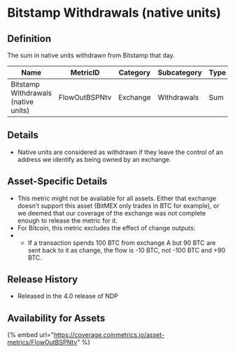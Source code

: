 # Bitstamp Withdrawals (native units)

## Definition

The sum in native units withdrawn from Bitstamp that day.

| Name                                | MetricID      | Category | Subcategory | Type | Unit         | Interval       |
| ----------------------------------- | ------------- | -------- | ----------- | ---- | ------------ | -------------- |
| Bitstamp Withdrawals (native units) | FlowOutBSPNtv | Exchange | Withdrawals | Sum  | Native units | 1 block, 1 day |

## Details

* Native units are considered as withdrawn if they leave the control of an address we identify as being owned by an exchange.

## Asset-Specific Details

* This metric might not be available for all assets. Either that exchange doesn’t support this asset (BitMEX only trades in BTC for example), or we deemed that our coverage of the exchange was not complete enough to release the metric for it.
* For Bitcoin, this metric excludes the effect of change outputs:
*
  * If a transaction spends 100 BTC from exchange A but 90 BTC are sent back to it as change, the flow is -10 BTC, not -100 BTC and +90 BTC.

## Release History

* Released in the 4.0 release of NDP

## Availability for Assets

{% embed url="https://coverage.coinmetrics.io/asset-metrics/FlowOutBSPNtv" %}

